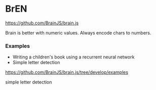 # BrEN

https://github.com/BrainJS/brain.js 

Brain is better with numeric values. Always encode chars to numbers.


### Examples
- Writing a children's book using a recurrent neural network
- Simple letter detection

https://github.com/BrainJS/brain.js/tree/develop/examples


simple letter detection
